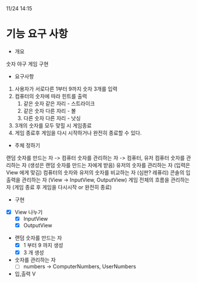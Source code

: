 11/24 14:15

# 기능 요구 사항

- 개요

숫자 야구 게임 구현

- 요구사항

1. 사용자가 서로다른 1부터 9까지 숫자 3개를 입력
2. 컴퓨터의 숫자에 따라 힌트를 출력
    1. 같은 숫자 같은 자리 - 스트라이크
    2. 같은 숫자 다른 자리 - 볼
    3. 다른 숫자 다른 자리 - 낫싱
3. 3개의 숫자를 모두 맞힐 시 게임종료
4. 게임 종료후 게임을 다시 시작하거나 완전히 종료할 수 있다.

- 주체 정하기

랜덤 숫자를 만드는 자 -> 컴퓨터
숫자를 관리하는 자 -> 컴퓨터, 유저
컴퓨터 숫자를 관리하는 자 (생성은 랜덤 숫자를 만드는 자에게 받음)
유저의 숫자를 관리하는 자 (입력은 View 에게 맞김)
컴퓨터의 숫자와 유저의 숫자를 비교하는 자 (심판? 레퓨리)
콘솔의 입출력을 관리하는 자 (View -> InputView, OutputView)
게임 전체의 흐름을 관리하는 자 (게임 종료 후 게임을 다시시작 or 완전히 종료)

- 구현

- [x] View 나누기
    - [x] InputView
    - [x] OutputView
- 랜덤 숫자를 만드는 자
    - [x] 1 부터 9 까지 생성
    - [x] 3 개 생성
- 숫자를 관리하는 자
    - [ ] numbers -> ComputerNumbers, UserNumbers
- 입,출력 V
